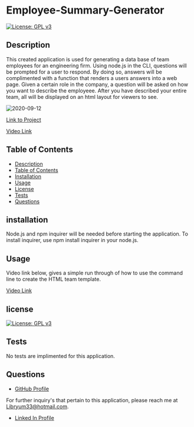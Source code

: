 # Employee-Summary-Generator

[![License: GPL v3](https://img.shields.io/badge/License-GPLv3-blue.svg)](https://www.gnu.org/licenses/gpl-3.0)

## Description 

This created application is used for generating a data base of 
team employees for an engineering firm. Using node.js in the CLI, questions will be prompted for a user to respond. By doing so, answers will be complimented with a function that renders a users answers into a web page. Given a certain role in the company, a question will be asked on how you want to describe the employeee. After you have described your entire team, all will be displayed on an html layout for viewers to see. 


![2020-09-12](https://user-images.githubusercontent.com/65925169/93005118-bc882480-f502-11ea-8576-0e3387a14b5d.png)


[Link to Project](https://mando619.github.io/Employee-Summary-Generator/.)

[Video Link](https://youtu.be/o9WxMIyOUy8)

## Table of Contents 

* [Description](#description)
* [Table of Contents](#installation)
* [Installation](#installation)
* [Usage](#usage)
* [License](#license)
* [Tests](#test)
* [Questions](#questions)


## installation 

Node.js and npm inquirer will be needed before starting the application. To install
inquirer, use npm install inquirer in your node.js.

## Usage 

Video link below, gives a simple run through of how to use the command line to create the HTML team template.

[Video Link](https://youtu.be/o9WxMIyOUy8)

## license 

[![License: GPL v3](https://img.shields.io/badge/License-GPLv3-blue.svg)](https://www.gnu.org/licenses/gpl-3.0)

## Tests

No tests are implimented for this application.

## Questions

- [GitHub Profile](https://github.com/Mando619)

For further inquiry's that pertain to this application, 
please reach me at Libryum33@hotmail.com.

- [Linked In Profile](https://www.linkedin.com/in/armando-estrada-0a5304118/)
